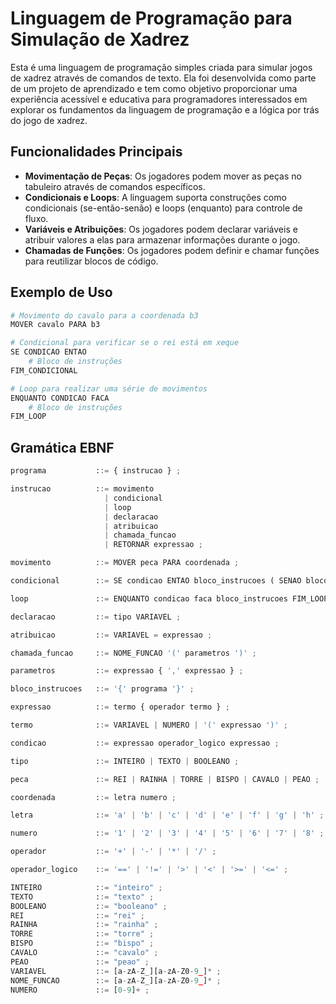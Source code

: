 # Linguagem de Programação para Simulação de Xadrez

Esta é uma linguagem de programação simples criada para simular jogos de xadrez através de comandos de texto. Ela foi desenvolvida como parte de um projeto de aprendizado e tem como objetivo proporcionar uma experiência acessível e educativa para programadores interessados em explorar os fundamentos da linguagem de programação e a lógica por trás do jogo de xadrez.

## Funcionalidades Principais

- **Movimentação de Peças**: Os jogadores podem mover as peças no tabuleiro através de comandos específicos.
- **Condicionais e Loops**: A linguagem suporta construções como condicionais (se-então-senão) e loops (enquanto) para controle de fluxo.
- **Variáveis e Atribuições**: Os jogadores podem declarar variáveis e atribuir valores a elas para armazenar informações durante o jogo.
- **Chamadas de Funções**: Os jogadores podem definir e chamar funções para reutilizar blocos de código.

## Exemplo de Uso

```python
# Movimento do cavalo para a coordenada b3
MOVER cavalo PARA b3

# Condicional para verificar se o rei está em xeque
SE CONDICAO ENTAO
    # Bloco de instruções
FIM_CONDICIONAL

# Loop para realizar uma série de movimentos
ENQUANTO CONDICAO FACA
    # Bloco de instruções
FIM_LOOP
```

## Gramática EBNF

```python
programa           ::= { instrucao } ;

instrucao          ::= movimento
                     | condicional
                     | loop
                     | declaracao
                     | atribuicao
                     | chamada_funcao
                     | RETORNAR expressao ;

movimento          ::= MOVER peca PARA coordenada ;

condicional        ::= SE condicao ENTAO bloco_instrucoes ( SENAO bloco_instrucoes )? FIM_CONDICIONAL ;

loop               ::= ENQUANTO condicao faca bloco_instrucoes FIM_LOOP ;

declaracao         ::= tipo VARIAVEL ;

atribuicao         ::= VARIAVEL = expressao ;

chamada_funcao     ::= NOME_FUNCAO '(' parametros ')' ;

parametros         ::= expressao { ',' expressao } ;

bloco_instrucoes   ::= '{' programa '}' ;

expressao          ::= termo { operador termo } ;

termo              ::= VARIAVEL | NUMERO | '(' expressao ')' ;

condicao           ::= expressao operador_logico expressao ;

tipo               ::= INTEIRO | TEXTO | BOOLEANO ;

peca               ::= REI | RAINHA | TORRE | BISPO | CAVALO | PEAO ;

coordenada         ::= letra numero ;

letra              ::= 'a' | 'b' | 'c' | 'd' | 'e' | 'f' | 'g' | 'h' ;

numero             ::= '1' | '2' | '3' | '4' | '5' | '6' | '7' | '8' ;

operador           ::= '+' | '-' | '*' | '/' ;

operador_logico    ::= '==' | '!=' | '>' | '<' | '>=' | '<=' ;

INTEIRO            ::= "inteiro" ;
TEXTO              ::= "texto" ;
BOOLEANO           ::= "booleano" ;
REI                ::= "rei" ;
RAINHA             ::= "rainha" ;
TORRE              ::= "torre" ;
BISPO              ::= "bispo" ;
CAVALO             ::= "cavalo" ;
PEAO               ::= "peao" ;
VARIAVEL           ::= [a-zA-Z_][a-zA-Z0-9_]* ;
NOME_FUNCAO        ::= [a-zA-Z_][a-zA-Z0-9_]* ;
NUMERO             ::= [0-9]+ ;
```
